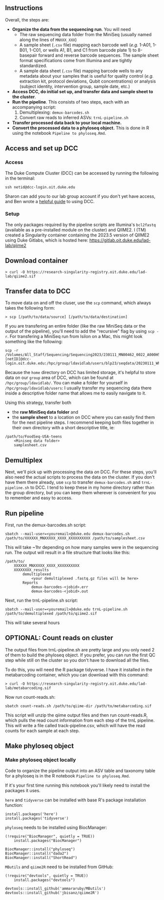 ## Instructions

Overall, the steps are:
- **Organize the data from the sequencing run**. You will need
	- The raw sequencing data folder from the MiniSeq (usually named along the lines of `MNXXX_XXX`)
	- A sample sheet (`.csv` file) mapping each barcode well (*e.g.* 1-A01, 1-B01, 1-C01, or wells A1, B1, and C1 from barcode plate 1) to 8-basepair forward and reverse barcode sequences. The sample sheet format specifications come from Illumina and are tightly standardized. 
	- A sample data sheet (`.csv` file) mapping barcode wells to any metadata about your samples that is useful for quality control (*e.g.* extraction kit, protocol deviations, Qubit concentrations) or analysis (subject identity, intervention group, sample date, etc.)
- **Access DCC, do initial set up, and transfer data and sample sheet to the cluster**.
- **Run the pipeline**.  This consists of two steps, each with an accompanying script:
	1. Demultiplexing: `demux-barcodes.sh`
	2. Convert raw reads to inferred ASVs: `trnL-pipeline.sh`
- **Transfer processed data back to your local machine.**
- **Convert the processed data to a phyloseq object.** This is done in R using the notebook `Pipeline to phyloseq.Rmd`.

## Access and set up DCC

### Access

The Duke Compute Cluster (DCC) can be accessed by running the following in the terminal:

```
ssh netid@dcc-login.oit.duke.edu
```

Sharon can add you to our lab group account if you don't yet have access, and Ben wrote a [helpful guide](https://3.basecamp.com/3853188/buckets/23891967/uploads/4134861105) to using DCC.

### Setup

The only packages required by the pipeline scripts are Illumina's `bcl2fastq` (available as a pre-installed module on the cluster) and QIIME2. I (TM) created a Singularity container containing the 2023.5 version of QIIME2 using Duke Gitlabs, which is hosted here: https://gitlab.oit.duke.edu/lad-lab/qiime2

## Download container
```
> curl -O https://research-singularity-registry.oit.duke.edu/lad-lab/qiime2.sif 
```
## Transfer data to DCC

To move data on and off the cluser, use the `scp` command, which always takes the following form:

```
> scp [/path/to/data/source] [/path/to/data/destination]
```

If you are transfering an entire folder (like the raw MiniSeq data or the output of the pipeline), you'll need to add the "recursive" flag by using `scp -r`. For transfering a MiniSeq run from Isilon on a Mac, this might look something like the following:

```
scp -r /Volumes/All_Staff/Sequencing/Sequencing2023/230111_MN00462_0022_A000H5CCNH/ [netID]@dcc-login.oit.duke.edu:/hpc/group/ldavidlab/users/blp23/seqdata/20230111_WholyCow_trnL_12SV5
```

Because the `home` directory on DCC has limited storage, it's helpful to store data on our `group` area of DCC, which can be found at `/hpc/group/ldavidlab/`.  You can make a folder for yourself in `/hpc/group/ldavidlab/users`: I usually transfer my sequencing data there inside a descriptive folder name that allows me to easily navigate to it. 

Using this strategy, transfer both
- the **raw MiniSeq data folder** and
- the **sample sheet**
to a location on DCC where you can easily find them for the next pipeline steps. I recommend keeping both files together in their own directory with a short descriptive title, ie:
```
/path/to/FoodSeq-USA-teens
	<Miniseq data folder>
	samplesheet.csv
```

## Demultiplex

Next, we'll pick up with processing the data *on* DCC.  For these steps, you'll also need the actual scripts to process the data on the cluster. If you don't have them there already, use `scp` to transfer `demux-barcodes.sh` and `trnL-pipeline.sh` to DCC.  I tend to keep these in my home directory rather than the group directory, but you can keep them wherever is convenient for you to remember and easy to access.

## Run pipeline

First, run the demux-barcodes.sh script:
```
sbatch --mail-user=<youremail>@duke.edu demux-barcodes.sh /path/to/XXXXXX_MNXXXXX_XXXX_XXXXXXXXXX /path/to/samplesheet.csv
```
This will take ~1hr depending on how many samples were in the sequencing run. The output will result in a file structure that looks like this:
```
/path/to/
	XXXXXX_MNXXXXX_XXXX_XXXXXXXXXX
	XXXXXXXX_results
		demultiplexed
			<your demultiplexed .fastq.gz files will be here>
		Reports
			demux-barcodes-<jobid>.err
			demux-barcodes-<jobid>.out
```

Next, run the trnL-pipeline.sh script:
```
sbatch --mail-user=<youremail>@duke.edu trnL-pipeline.sh /path/to/demultiplexed /path/to/qiime2.sif
```
This will take several hours
## OPTIONAL: Count reads on cluster
The output files from trnL-pipeline.sh are pretty large and you only need 2 of them to build the phyloseq object. If you prefer, you can run the first QC step while still on the cluster so you don't have to download all the files.

To do this, you will need the R package tidyverse. I have it installed in the metabarcoding container, which you can download with this command: 
```
> curl -O https://research-singularity-registry.oit.duke.edu/lad-lab/metabarcoding.sif 
```
Now run count-reads.sh:
```
sbatch count-reads.sh /path/to/qiime-dir /path/to/metabarcoding.sif
```
This script will unzip the qiime output files and then run count-reads.R, which pulls the read count information from each step of the trnL pipeline. This will write a file called track-pipeline.csv, which will have the read counts for each sample at each step.

## Make phyloseq object

### Make phyloseq object locally
Code to organize the pipeline output into an ASV table and taxonomy table for a phyloseq is in the R notebook `Pipeline to phyloseq.Rmd`.

If it's your first time running this notebook you'll likely need to install the packages it uses.

`here` and `tidyverse` can be installed with base R's package installation function:
```
install.packages('here')
install.packages('tidyverse')
```

`phyloseq` needs to be installed using BiocManager:
```
(!require("BiocManager", quietly = TRUE))
    install.packages("BiocManager")

BiocManager::install("phyloseq")
BiocManager::install("dada2")
BiocManager::install("ShortRead")
```

`MButils` and `qiime2R` need to be installed from GitHub:
```
(!require("devtools", quietly = TRUE))
    install.packages("devtools")

devtools::install_github('ammararuby/MButils')
devtools::install_github('jbisanz/qiime2R')
```



